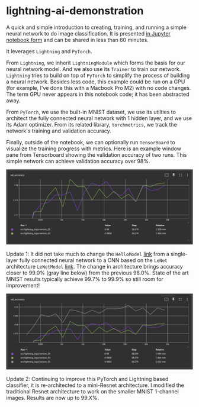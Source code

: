 # lightning-ai-demonstration

A quick and simple introduction to creating, training, and running a simple neural network to do image classification. It is presented [in Jupyter notebook form](https://github.com/merrillmckee/lightning-ai-demonstration/blob/main/src/lightning-ai-demo-gpu.ipynb) and can be shared in less than 60 minutes.

It leverages `Lightning` and `PyTorch`.

From `Lightning`, we inherit `LightningModule` which forms the basis for our neural network model. And we also use its `Trainer` to train our network. `Lightning` tries to build on top of `PyTorch` to simplify the process of building a neural network. Besides less code, this example could be run on a GPU (for example, I've done this with a Macbook Pro M2) with no code changes. The term GPU never appears in this notebook code; it has been abstracted away.

From `PyTorch`, we use the built-in MNIST dataset, we use its utilties to architect the fully connected neural network with 1 hidden layer, and we use its Adam optimizer. From its related library, `torchmetrics`, we track the network's training and validation accuracy.

Finally, outside of the notebook, we can optionally run `TensorBoard` to visualize the training progress with metrics. Here is an example window pane from Tensorboard showing the validation accuracy of two runs. This simple network can achieve validation accuracy over 98%.

![Single-layer fully connected neural network](images/tensorboard_mlp.png)

Update 1: It did not take much to change the `HelloModel` [link](https://github.com/merrillmckee/lightning-ai-demonstration/blob/main/src/lightning-ai-demo-gpu.ipynb) from a single-layer fully connected neural network to a CNN based on the `LeNet` architecture `LeNetModel` [link](https://github.com/merrillmckee/lightning-ai-demonstration/blob/main/src/lightning-ai-lenet.ipynb). The change in architecture brings accuracy closer to 99.0% (gray line below) from the previous 98.0%. State of the art MNIST results typically achieve 99.7% to 99.9% so still room for improvement!

![CNN based on LeNet (result in gray)](images/tensorboard_lenet.png)

Update 2: Continuing to improve this PyTorch and Lightning based classifier, it is re-architected to a mini-Resnet architecture. I modified the traditional Resnet architecture to work on the smaller MNIST 1-channel images. Results are now up to 99.X%.

